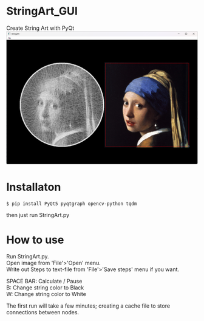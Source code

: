 # StringArt_GUI
 Create String Art with PyQt
 ![](./images/screenshot.png)

# Installaton
```
$ pip install PyQt5 pyqtgraph opencv-python tqdm
```

then just run StringArt.py

# How to use
Run StringArt.py.  
Open image from 'File'>'Open' menu.  
Write out Steps to text-file from 'File'>'Save steps' menu if you want.  

SPACE BAR: Calculate / Pause  
B: Change string color to Black  
W: Change string color to White  

The first run will take a few minutes; creating a cache file to store connections between nodes.